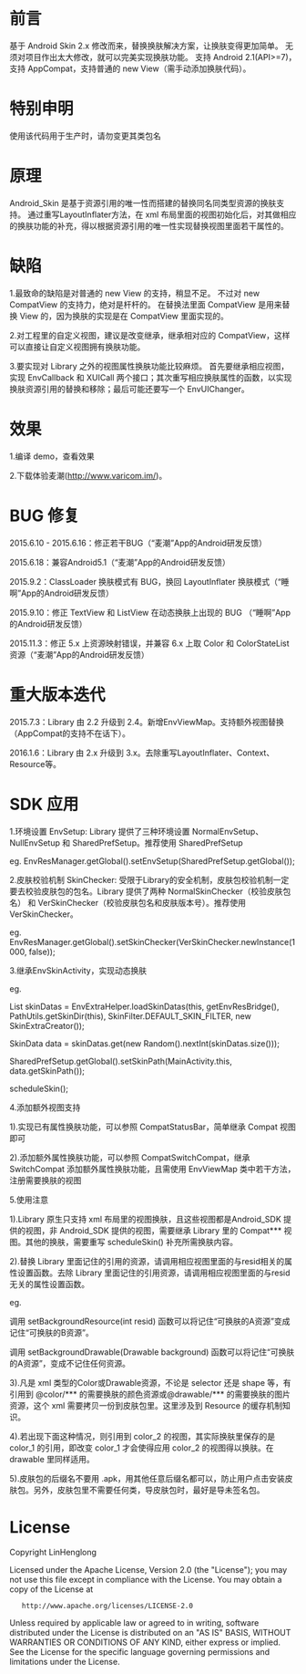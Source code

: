 # 前言
基于 Android Skin 2.x 修改而来，替换换肤解决方案，让换肤变得更加简单。
无须对项目作出太大修改，就可以完美实现换肤功能。
支持 Android 2.1(API>=7)，支持 AppCompat，支持普通的 new View（需手动添加换肤代码）。

# 特别申明
使用该代码用于生产时，请勿变更其类包名

# 原理
Android_Skin 是基于资源引用的唯一性而搭建的替换同名同类型资源的换肤支持。
通过重写LayoutInflater方法，在 xml 布局里面的视图初始化后，对其做相应的换肤功能的补充，得以根据资源引用的唯一性实现替换视图里面若干属性的。

# 缺陷
1.最致命的缺陷是对普通的 new View 的支持，稍显不足。
不过对 new CompatView 的支持力，绝对是杆杆的。
在替换法里面 CompatView 是用来替换 View 的，因为换肤的实现是在 CompatView 里面实现的。

2.对工程里的自定义视图，建议是改变继承，继承相对应的 CompatView，这样可以直接让自定义视图拥有换肤功能。

3.要实现对 Library 之外的视图属性换肤功能比较麻烦。
首先要继承相应视图，实现 EnvCallback 和 XUICall 两个接口；其次重写相应换肤属性的函数，以实现换肤资源引用的替换和移除；最后可能还要写一个 EnvUIChanger。

# 效果
1.编译 demo，查看效果

2.下载体验麦潮(http://www.varicom.im/)。

# BUG 修复
2015.6.10 - 2015.6.16：修正若干BUG（“麦潮”App的Android研发反馈）

2015.6.18：兼容Android5.1（“麦潮”App的Android研发反馈）

2015.9.2：ClassLoader 换肤模式有 BUG，换回 LayoutInflater 换肤模式（“睡啊”App的Android研发反馈）

2015.9.10：修正 TextView 和 ListView 在动态换肤上出现的 BUG （“睡啊”App的Android研发反馈）

2015.11.3：修正 5.x 上资源映射错误，并兼容 6.x 上取 Color 和 ColorStateList 资源（“麦潮”App的Android研发反馈）

# 重大版本迭代
2015.7.3：Library 由 2.2 升级到 2.4。新增EnvViewMap。支持额外视图替换（AppCompat的支持不在话下）。

2016.1.6：Library 由 2.x 升级到 3.x。去除重写LayoutInflater、Context、Resource等。

# SDK 应用
1.环境设置 EnvSetup: Library 提供了三种环境设置 NormalEnvSetup、NullEnvSetup 和 SharedPrefSetup。推荐使用 SharedPrefSetup

eg. EnvResManager.getGlobal().setEnvSetup(SharedPrefSetup.getGlobal());


2.皮肤校验机制 SkinChecker: 受限于Library的安全机制，皮肤包校验机制一定要去校验皮肤包的包名。Library 提供了两种 NormalSkinChecker（校验皮肤包名） 和 VerSkinChecker（校验皮肤包名和皮肤版本号）。推荐使用 VerSkinChecker。

eg. EnvResManager.getGlobal().setSkinChecker(VerSkinChecker.newInstance(1000, false));


3.继承EnvSkinActivity，实现动态换肤

eg.

List<SkinData> skinDatas = EnvExtraHelper.loadSkinDatas(this, getEnvResBridge(), PathUtils.getSkinDir(this), SkinFilter.DEFAULT_SKIN_FILTER, new SkinExtraCreator());

SkinData data = skinDatas.get(new Random().nextInt(skinDatas.size()));

SharedPrefSetup.getGlobal().setSkinPath(MainActivity.this, data.getSkinPath());

scheduleSkin();


4.添加额外视图支持

1).实现已有属性换肤功能，可以参照 CompatStatusBar，简单继承 Compat 视图即可

2).添加额外属性换肤功能，可以参照 CompatSwitchCompat，继承 SwitchCompat 添加额外属性换肤功能，且需使用 EnvViewMap 类中若干方法，注册需要换肤的视图


5.使用注意

1).Library 原生只支持 xml 布局里的视图换肤，且这些视图都是Android_SDK 提供的视图，非 Android_SDK 提供的视图，需要继承 Library 里的 Compat*** 视图。其他的换肤，需要重写 scheduleSkin() 补充所需换肤内容。

2).替换 Library 里面记住的引用的资源，请调用相应视图里面的与resid相关的属性设置函数。去除 Library 里面记住的引用资源，请调用相应视图里面的与resid无关的属性设置函数。

eg.

调用 setBackgroundResource(int resid) 函数可以将记住“可换肤的A资源”变成记住“可换肤的B资源”。

调用 setBackgroundDrawable(Drawable background) 函数可以将记住“可换肤的A资源”，变成不记住任何资源。

3).凡是 xml 类型的Color或Drawable资源，不论是 selector 还是 shape 等，有引用到 @color/*** 的需要换肤的颜色资源或@drawable/*** 的需要换肤的图片资源，这个 xml 需要拷贝一份到皮肤包里。这里涉及到 Resource 的缓存机制知识。

4).若出现下面这种情况，则引用到 color_2 的视图，其实际换肤里保存的是 color_1 的引用，即改变 color_1 才会使得应用 color_2 的视图得以换肤。在 drawable 里同样适用。
   
5).皮肤包的后缀名不要用 .apk，用其他任意后缀名都可以，防止用户点击安装皮肤包。另外，皮肤包里不需要任何类，导皮肤包时，最好是导未签名包。


# License

   Copyright LinHenglong

   Licensed under the Apache License, Version 2.0 (the "License");
   you may not use this file except in compliance with the License.
   You may obtain a copy of the License at

       http://www.apache.org/licenses/LICENSE-2.0

   Unless required by applicable law or agreed to in writing, software
   distributed under the License is distributed on an "AS IS" BASIS,
   WITHOUT WARRANTIES OR CONDITIONS OF ANY KIND, either express or implied.
   See the License for the specific language governing permissions and
   limitations under the License.
